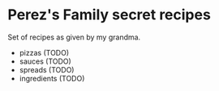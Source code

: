 # Perez's Family secret recipes

Set of recipes as given by my grandma.

- pizzas (TODO)
- sauces (TODO)
- spreads (TODO)
- ingredients (TODO)
